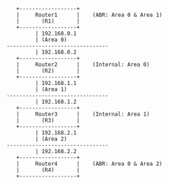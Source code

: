              +------------------+
             |     Router1      |    (ABR: Area 0 & Area 1)
             |       (R1)       |
             +------------------+
                   | 192.168.0.1
                   | (Area 0)
          --------------------------------
                   | 192.168.0.2
             +------------------+
             |     Router2      |    (Internal: Area 0)
             |       (R2)       |
             +------------------+
                   | 192.168.1.1
                   | (Area 1)
          --------------------------------
                   | 192.168.1.2
             +------------------+
             |     Router3      |    (Internal: Area 1)
             |       (R3)       |
             +------------------+
                   | 192.168.2.1
                   | (Area 2)
          --------------------------------
                   | 192.168.2.2
             +------------------+
             |     Router4      |    (ABR: Area 0 & Area 2)
             |       (R4)       |
             +------------------+
